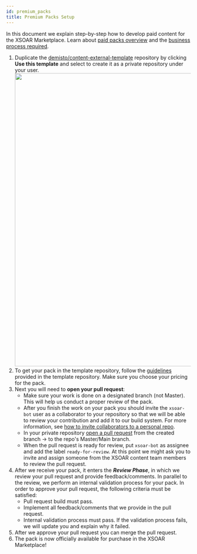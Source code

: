 ```yaml
---
id: premium_packs
title: Premium Packs Setup
---
```


In this document we explain step-by-step how to develop paid content for the XSOAR Marketplace. Learn about [paid packs overview](/docs/partners/premium-packs) and the [business process required](/docs/partners/premium-packs-process).

1. Duplicate the [demisto/content-external-template](https://github.com/demisto/content-external-template) repository by clicking **Use this template** and select to create it as a private repository under your user.  
<img src="/doc_imgs/integrations/demisto_content-external-template.png" width="800"></img>  
2. To get your pack in the template repository, follow the [guidelines](https://github.com/demisto/content-external-template#getting-started) provided in the template repository. Make sure you choose your pricing for the pack.
3. Next you will need to **open your pull request**:
    - Make sure your work is done on a designated branch (not Master). This will help us conduct a proper review of the pack.
    - After you finish the work on your pack you should invite the `xsoar-bot` user as a collaborator to your repository so that we will be able to review your contribution and add it to our build system. For more information, see [how to invite collaborators to a personal repo](https://docs.github.com/en/github/setting-up-and-managing-your-github-user-account/inviting-collaborators-to-a-personal-repository).
    - In your private repository [open a pull request](https://help.github.com/articles/creating-a-pull-request-from-a-fork/) from the created branch → to the repo's Master/Main branch.
    - When the pull request is ready for review, put `xsoar-bot` as assignee and add the label `ready-for-review`. At this point we might ask you to invite and assign someone from the XSOAR content team members to review the pull request.
4. After we receive your pack, it enters the ***Review Phase***, in which we review your pull request and provide feedback/comments. In parallel to the review, we perform an internal validation process for your pack. In order to approve your pull request, the following criteria must be satisfied:
   - Pull request build must pass.
   - Implement all feedback/comments that we provide in the pull request.
   - Internal validation process must pass. If the validation process fails, we will update you and explain why it failed.
5. After we approve your pull request you can merge the pull request.
6. The pack is now officially available for purchase in the XSOAR Marketplace!
